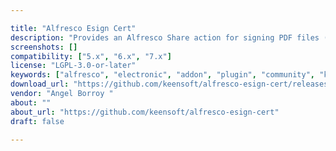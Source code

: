 ```yaml
---

title: "Alfresco Esign Cert"
description: "Provides an Alfresco Share action for signing PDF files (PAdES-BES format) and any other file (CAdES-BES format detached) via java applet (@firma miniApplet, opensource at https://github.com/ctt-gob-es/clienteafirma ) or local application AutoFirma by protocol ( http://forja-ctt.administracionelectronica.gob.es/web/clienteafirma ) where applets are not possible (i. e. Google Chrome). This module uses a software digital certificate or a cryptographic hardware supported by a smart card installed on the computer of the user. AutoFirma local application is currently supported only for Windows, but Mac OS and Linux versions are on the roadmap. This Windows application shall be installed before using the addon."
screenshots: []
compatibility: ["5.x", "6.x", "7.x"]
license: "LGPL-3.0-or-later"
keywords: ["alfresco", "electronic", "addon", "plugin", "community", "keensoft", "signature"]
download_url: "https://github.com/keensoft/alfresco-esign-cert/releases"
vendor: "Angel Borroy ‌"
about: ""
about_url: "https://github.com/keensoft/alfresco-esign-cert"
draft: false

---
```

